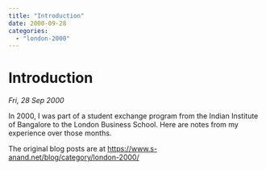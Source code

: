 ```yaml
---
title: "Introduction"
date: 2000-09-28
categories:
  - "london-2000"
---
```


# Introduction

*Fri, 28 Sep 2000*

In 2000, I was part of a student exchange program from the Indian Institute of Bangalore to the London Business School. Here are notes from my experience over those months.

The original blog posts are at <https://www.s-anand.net/blog/category/london-2000/>
